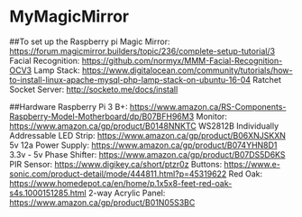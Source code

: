 # MyMagicMirror

##To set up the Raspberry pi
Magic Mirror: https://forum.magicmirror.builders/topic/236/complete-setup-tutorial/3
Facial Recognition: https://github.com/normyx/MMM-Facial-Recognition-OCV3
Lamp Stack: https://www.digitalocean.com/community/tutorials/how-to-install-linux-apache-mysql-php-lamp-stack-on-ubuntu-16-04
Ratchet Socket Server: http://socketo.me/docs/install

##Hardware
Raspberry Pi 3 B+: https://www.amazon.ca/RS-Components-Raspberry-Model-Motherboard/dp/B07BFH96M3
Monitor: https://www.amazon.ca/gp/product/B0148NNKTC
WS2812B Individually Addressable LED Strip: https://www.amazon.ca/gp/product/B06XNJSKXN
5v 12a Power Supply: https://www.amazon.ca/gp/product/B074YHN8D1
3.3v - 5v Phase Shifter: https://www.amazon.ca/gp/product/B07DS5D6KS
PIR Sensor: https://www.digikey.ca/short/ptzr0z
Buttons: https://www.e-sonic.com/product-detail/mode/444811.html?p=45319622
Red Oak: https://www.homedepot.ca/en/home/p.1x5x8-feet-red-oak-s4s.1000151285.html
2-way Acrylic Panel: https://www.amazon.ca/gp/product/B01N05S3BC
